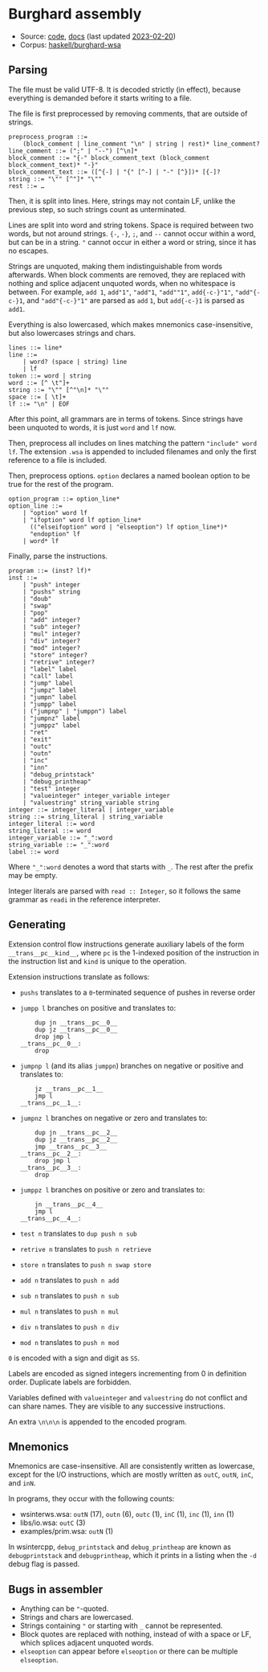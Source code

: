 # Burghard assembly

- Source: [code](https://github.com/wspace/burghard-wsa/blob/main/trans.hs),
  [docs](https://github.com/wspace/burghard-wsa/blob/main/intro.md)
  (last updated [2023-02-20](https://github.com/wspace/burghard-wsa/tree/9f463d027f9e59238382adb69a1af9bc294c1f6a))
- Corpus: [haskell/burghard-wsa](https://github.com/wspace/corpus/blob/main/haskell/burghard-wsa/project.json)

## Parsing

The file must be valid UTF-8. It is decoded strictly (in effect), because
everything is demanded before it starts writing to a file.

The file is first preprocessed by removing comments, that are outside of
strings.

```bnf
preprocess_program ::=
    (block_comment | line_comment "\n" | string | rest)* line_comment?
line_comment ::= (";" | "--") [^\n]*
block_comment ::= "{-" block_comment_text (block_comment block_comment_text)* "-}"
block_comment_text ::= ([^{-] | "{" [^-] | "-" [^}])* [{-]?
string ::= "\"" [^"]* "\""
rest ::= …
```

Then, it is split into lines. Here, strings may not contain LF, unlike the
previous step, so such strings count as unterminated.

Lines are split into word and string tokens. Space is required between two
words, but not around strings. `{-`, `-}`, `;`, and `--` cannot occur within a
word, but can be in a string. `"` cannot occur in either a word or string, since
it has no escapes.

Strings are unquoted, making them indistinguishable from words afterwards. When
block comments are removed, they are replaced with nothing and splice adjacent
unquoted words, when no whitespace is between. For example, `add 1`, `add"1"`,
`"add"1`, `"add""1"`, `add{-c-}"1"`, `"add"{-c-}1`, and `"add"{-c-}"1"` are
parsed as `add` `1`, but `add{-c-}1` is parsed as `add1`.

Everything is also lowercased, which makes mnemonics case-insensitive, but also
lowercases strings and chars.

```bnf
lines ::= line*
line ::=
    | word? (space | string) line
    | lf
token ::= word | string
word ::= [^ \t"]+
string ::= "\"" [^"\n]* "\""
space ::= [ \t]+
lf ::= "\n" | EOF
```

After this point, all grammars are in terms of tokens. Since strings have been
unquoted to words, it is just `word` and `lf` now.

Then, preprocess all includes on lines matching the pattern
`"include" word lf`. The extension `.wsa` is appended to included filenames and
only the first reference to a file is included.

Then, preprocess options. `option` declares a named boolean option to be true
for the rest of the program.

```bnf
option_program ::= option_line*
option_line ::=
    | "option" word lf
    | "ifoption" word lf option_line*
      (("elseifoption" word | "elseoption") lf option_line*)*
      "endoption" lf
    | word* lf
```

Finally, parse the instructions.

```bnf
program ::= (inst? lf)*
inst ::=
    | "push" integer
    | "pushs" string
    | "doub"
    | "swap"
    | "pop"
    | "add" integer?
    | "sub" integer?
    | "mul" integer?
    | "div" integer?
    | "mod" integer?
    | "store" integer?
    | "retrive" integer?
    | "label" label
    | "call" label
    | "jump" label
    | "jumpz" label
    | "jumpn" label
    | "jumpp" label
    | ("jumpnp" | "jumppn") label
    | "jumpnz" label
    | "jumppz" label
    | "ret"
    | "exit"
    | "outc"
    | "outn"
    | "inc"
    | "inn"
    | "debug_printstack"
    | "debug_printheap"
    | "test" integer
    | "valueinteger" integer_variable integer
    | "valuestring" string_variable string
integer ::= integer_literal | integer_variable
string ::= string_literal | string_variable
integer_literal ::= word
string_literal ::= word
integer_variable ::= "_":word
string_variable ::= "_":word
label ::= word
```

Where `"_":word` denotes a word that starts with `_`. The rest after the prefix
may be empty.

Integer literals are parsed with `read :: Integer`, so it follows the same
grammar as `readi` in the reference interpreter.

## Generating

Extension control flow instructions generate auxiliary labels of the form
`__trans__pc__kind__`, where `pc` is the 1-indexed position of the instruction
in the instruction list and `kind` is unique to the operation.

Extension instructions translate as follows:

- `pushs` translates to a `0`-terminated sequence of pushes in reverse order
- `jumpp l` branches on positive and translates to:

  ```wsa
      dup jn __trans__pc__0__
      dup jz __trans__pc__0__
      drop jmp l
  __trans__pc__0__:
      drop
  ```

- `jumpnp l` (and its alias `jumppn`) branches on negative or positive and
  translates to:

  ```wsa
      jz __trans__pc__1__
      jmp l
  __trans__pc__1__:
  ```

- `jumpnz l` branches on negative or zero and translates to:

  ```wsa
      dup jn __trans__pc__2__
      dup jz __trans__pc__2__
      jmp __trans__pc__3__
  __trans__pc__2__:
      drop jmp l
  __trans__pc__3__:
      drop
  ```

- `jumppz l` branches on positive or zero and translates to:

  ```wsa
      jn __trans__pc__4__
      jmp l
  __trans__pc__4__:
  ```

- `test n` translates to `dup push n sub`
- `retrive n` translates to `push n retrieve`
- `store n` translates to `push n swap store`
- `add n` translates to `push n add`
- `sub n` translates to `push n sub`
- `mul n` translates to `push n mul`
- `div n` translates to `push n div`
- `mod n` translates to `push n mod`

`0` is encoded with a sign and digit as `SS`.

Labels are encoded as signed integers incrementing from 0 in definition order.
Duplicate labels are forbidden.

Variables defined with `valueinteger` and `valuestring` do not conflict and can
share names. They are visible to any successive instructions.

An extra `\n\n\n` is appended to the encoded program.

## Mnemonics

Mnemonics are case-insensitive. All are consistently written as lowercase,
except for the I/O instructions, which are mostly written as `outC`, `outN`,
`inC`, and `inN`.

In programs, they occur with the following counts:

- wsinterws.wsa: `outN` (17), `outn` (6), `outc` (1), `inC` (1), `inc` (1),
  `inn` (1)
- libs/io.wsa: `outC` (3)
- examples/prim.wsa: `outN` (1)

In wsintercpp, `debug_printstack` and `debug_printheap` are known as
`debugprintstack` and `debugprintheap`, which it prints in a listing when the
`-d` debug flag is passed.

## Bugs in assembler

- Anything can be `"`-quoted.
- Strings and chars are lowercased.
- Strings containing `"` or starting with `_` cannot be represented.
- Block quotes are replaced with nothing, instead of with a space or LF, which
  splices adjacent unquoted words.
- `elseoption` can appear before `elseoption` or there can be multiple
  `elseoption`.
